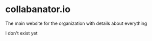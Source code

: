# collabanator.io
The main website for the organization with details about everything

I don't exist yet
